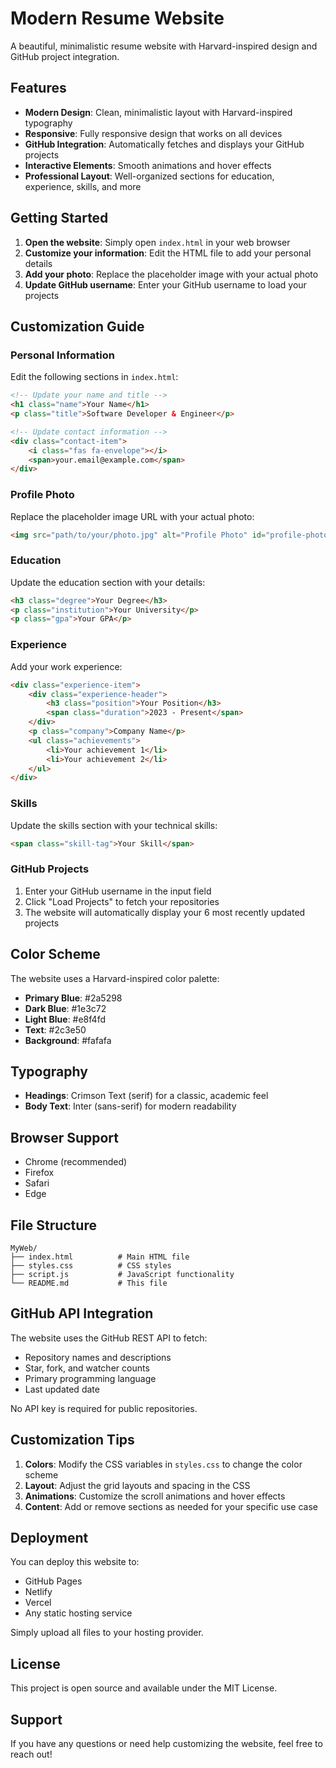 # Modern Resume Website

A beautiful, minimalistic resume website with Harvard-inspired design and GitHub project integration.

## Features

- **Modern Design**: Clean, minimalistic layout with Harvard-inspired typography
- **Responsive**: Fully responsive design that works on all devices
- **GitHub Integration**: Automatically fetches and displays your GitHub projects
- **Interactive Elements**: Smooth animations and hover effects
- **Professional Layout**: Well-organized sections for education, experience, skills, and more

## Getting Started

1. **Open the website**: Simply open `index.html` in your web browser
2. **Customize your information**: Edit the HTML file to add your personal details
3. **Add your photo**: Replace the placeholder image with your actual photo
4. **Update GitHub username**: Enter your GitHub username to load your projects

## Customization Guide

### Personal Information
Edit the following sections in `index.html`:

```html
<!-- Update your name and title -->
<h1 class="name">Your Name</h1>
<p class="title">Software Developer & Engineer</p>

<!-- Update contact information -->
<div class="contact-item">
    <i class="fas fa-envelope"></i>
    <span>your.email@example.com</span>
</div>
```

### Profile Photo
Replace the placeholder image URL with your actual photo:
```html
<img src="path/to/your/photo.jpg" alt="Profile Photo" id="profile-photo">
```

### Education
Update the education section with your details:
```html
<h3 class="degree">Your Degree</h3>
<p class="institution">Your University</p>
<p class="gpa">Your GPA</p>
```

### Experience
Add your work experience:
```html
<div class="experience-item">
    <div class="experience-header">
        <h3 class="position">Your Position</h3>
        <span class="duration">2023 - Present</span>
    </div>
    <p class="company">Company Name</p>
    <ul class="achievements">
        <li>Your achievement 1</li>
        <li>Your achievement 2</li>
    </ul>
</div>
```

### Skills
Update the skills section with your technical skills:
```html
<span class="skill-tag">Your Skill</span>
```

### GitHub Projects
1. Enter your GitHub username in the input field
2. Click "Load Projects" to fetch your repositories
3. The website will automatically display your 6 most recently updated projects

## Color Scheme

The website uses a Harvard-inspired color palette:
- **Primary Blue**: #2a5298
- **Dark Blue**: #1e3c72
- **Light Blue**: #e8f4fd
- **Text**: #2c3e50
- **Background**: #fafafa

## Typography

- **Headings**: Crimson Text (serif) for a classic, academic feel
- **Body Text**: Inter (sans-serif) for modern readability

## Browser Support

- Chrome (recommended)
- Firefox
- Safari
- Edge

## File Structure

```
MyWeb/
├── index.html          # Main HTML file
├── styles.css          # CSS styles
├── script.js           # JavaScript functionality
└── README.md           # This file
```

## GitHub API Integration

The website uses the GitHub REST API to fetch:
- Repository names and descriptions
- Star, fork, and watcher counts
- Primary programming language
- Last updated date

No API key is required for public repositories.

## Customization Tips

1. **Colors**: Modify the CSS variables in `styles.css` to change the color scheme
2. **Layout**: Adjust the grid layouts and spacing in the CSS
3. **Animations**: Customize the scroll animations and hover effects
4. **Content**: Add or remove sections as needed for your specific use case

## Deployment

You can deploy this website to:
- GitHub Pages
- Netlify
- Vercel
- Any static hosting service

Simply upload all files to your hosting provider.

## License

This project is open source and available under the MIT License.

## Support

If you have any questions or need help customizing the website, feel free to reach out!
